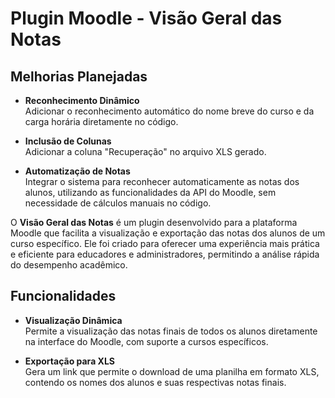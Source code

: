 # Plugin Moodle - Visão Geral das Notas  

##  Melhorias Planejadas  

- **Reconhecimento Dinâmico**  
  Adicionar o reconhecimento automático do nome breve do curso e da carga horária diretamente no código.  

- **Inclusão de Colunas**  
  Adicionar a coluna "Recuperação" no arquivo XLS gerado.  

- **Automatização de Notas**  
  Integrar o sistema para reconhecer automaticamente as notas dos alunos, utilizando as funcionalidades da API do Moodle, sem necessidade de cálculos manuais no código.  

O **Visão Geral das Notas** é um plugin desenvolvido para a plataforma Moodle que facilita a visualização e exportação das notas dos alunos de um curso específico. Ele foi criado para oferecer uma experiência mais prática e eficiente para educadores e administradores, permitindo a análise rápida do desempenho acadêmico.  

##  Funcionalidades  

- **Visualização Dinâmica**  
  Permite a visualização das notas finais de todos os alunos diretamente na interface do Moodle, com suporte a cursos específicos.  

- **Exportação para XLS**  
  Gera um link que permite o download de uma planilha em formato XLS, contendo os nomes dos alunos e suas respectivas notas finais.  
